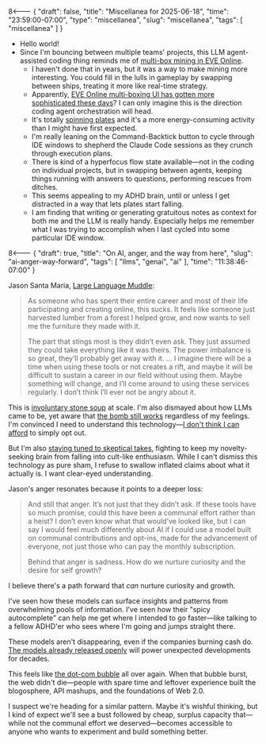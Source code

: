 8<--- { "draft": false, "title": "Miscellanea for 2025-06-18", "time": "23:59:00-07:00", "type": "miscellanea", "slug": "miscellanea", "tags": [ "miscellanea" ] }

- Hello world!
- Since I'm bouncing between multiple teams' projects, this LLM agent-assisted coding thing reminds me of [multi-box mining in EVE Online](https://wiki.eveuniversity.org/Mining#Dual_account_mining).
	- I haven't done that in years, but it was a way to make mining more interesting. You could fill in the lulls in gameplay by swapping between ships, treating it more like real-time strategy.
	- Apparently, [EVE Online multi-boxing UI has gotten more sophisticated these days](https://www.youtube.com/shorts/ijoXyVTv83Q)? I can only imagine this is the direction coding agent orchestration will head.
	- It's totally [spinning plates](https://en.wikipedia.org/wiki/Plate_spinning) and it's a more energy-consuming activity than I might have first expected.
	- I'm really leaning on the Command-Backtick button to cycle through IDE windows to shepherd the Claude Code sessions as they crunch through execution plans.
	- There is kind of a hyperfocus flow state available—not in the coding on individual projects, but in swapping between agents, keeping things running with answers to questions, performing rescues from ditches.
	- This seems appealing to my ADHD brain, until or unless I get distracted in a way that lets plates start falling.
	- I am finding that writing or generating gratuitous notes as context for both me and the LLM is really handy. Especially helps me remember what I was trying to accomplish when I last cycled into some particular IDE window.

8<--- { "draft": true, "title": "On AI, anger, and the way from here", "slug": "ai-anger-way-forward", "tags": [ "llms", "genai", "ai" ], "time": "11:38:46-07:00" }

Jason Santa Maria, [Large Language Muddle](https://jasonsantamaria.com/blog/large-language-muddle):

> As someone who has spent their entire career and most of their life participating and creating online, this sucks. It feels like someone just harvested lumber from a forest I helped grow, and now wants to sell me the furniture they made with it.
> 
> The part that stings most is they didn’t even ask. They just assumed they could take everything like it was theirs. The power imbalance is so great, they’ll probably get away with it.
> ...
> I imagine there will be a time when using these tools or not creates a rift, and maybe it will be difficult to sustain a career in our field without using them. Maybe something will change, and I’ll come around to using these services regularly. I don’t think I’ll ever not be angry about it.

This is [involuntary stone soup](https://blog.lmorchard.com/2025/05/27/involuntary-stone-soup-ai/) at scale. I'm also dismayed about how LLMs came to be, yet aware that [the bomb still works](https://blog.lmorchard.com/2025/06/02/the-bomb-still-works/) regardless of my feelings. I'm convinced I need to understand this technology—[I don't think I can afford](https://blog.lmorchard.com/2025/05/20/minimum-viable-human-career/) to simply opt out.

But I'm also [staying tuned to skeptical takes](https://blog.lmorchard.com/2025/06/11/codegen-enthusiasm/), fighting to keep my novelty-seeking brain from falling into cult-like enthusiasm. While I can't dismiss this technology as pure sham, I refuse to swallow inflated claims about what it actually is. I want clear-eyed understanding.

Jason's anger resonates because it points to a deeper loss:

> And still that anger. It’s not just that they didn’t ask. If these tools have so much promise, could this have been a communal effort rather than a heist? I don’t even know what that would’ve looked like, but I can say I would feel much differently about AI if I could use a model built on communal contributions and opt-ins, made for the advancement of everyone, not just those who can pay the monthly subscription.
> 
> Behind that anger is sadness. How do we nurture curiosity and the desire for self growth?

I believe there's a path forward that _can_ nurture curiosity and growth. 

I've seen how these models can surface insights and patterns from overwhelming pools of information. I've seen how their "spicy autocomplete" can help me get where I intended to go faster—like talking to a fellow ADHD'er who sees where I'm going and jumps straight there. 

These models aren't disappearing, even if the companies burning cash do. [The models already released openly](https://huggingface.co/) will power unexpected developments for decades. 

This feels like [the dot-com bubble](https://en.wikipedia.org/wiki/Dot-com_bubble) all over again. When that bubble burst, the web didn't die—people with spare time and leftover experience built the blogosphere, API mashups, and the foundations of Web 2.0.

I suspect we're heading for a similar pattern. Maybe it's wishful thinking, but I kind of expect we'll see a bust followed by cheap, surplus capacity that—while not the communal effort we deserved—becomes accessible to anyone who wants to experiment and build something better.
